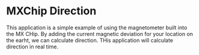 # MXChip Direction
This application is a simple example of using the magnetometer built into the MX CHip. By adding the current magnetic deviation for your location on the earht, 
we can calculate direction. THis application will calculate direction in real time. 

